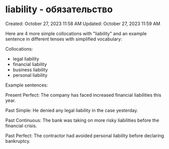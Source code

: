 # liability - обязательство

Created: October 27, 2023 11:58 AM
Updated: October 27, 2023 11:59 AM

Here are 4 more simple collocations with "liability" and an example sentence in different tenses with simplified vocabulary:

Collocations:

- legal liability
- financial liability
- business liability
- personal liability

Example sentences:

Present Perfect: The company has faced increased financial liabilities this year.

Past Simple: He denied any legal liability in the case yesterday.

Past Continuous: The bank was taking on more risky liabilities before the financial crisis.

Past Perfect: The contractor had avoided personal liability before declaring bankruptcy.
